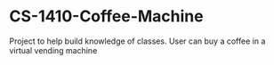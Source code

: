 # CS-1410-Coffee-Machine
Project to help build knowledge of classes. User can buy a coffee in a virtual vending machine
